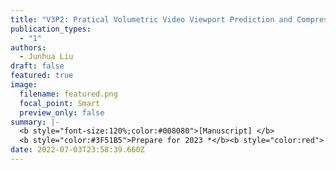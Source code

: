 ```yaml
---
title: "V3P2: Pratical Volumetric Video Viewport Prediction and Compresion System"
publication_types:
  - "1"
authors:
  - Junhua Liu
draft: false
featured: true
image:
  filename: featured.png
  focal_point: Smart
  preview_only: false
summary: |-
  <b style="font-size:120%;color:#008080">[Manuscript] </b> 
  <b style="color:#3F51B5">Prepare for 2023 *</b><b style="color:red"> </b>
date: 2022-07-03T23:58:39.660Z
---
```

